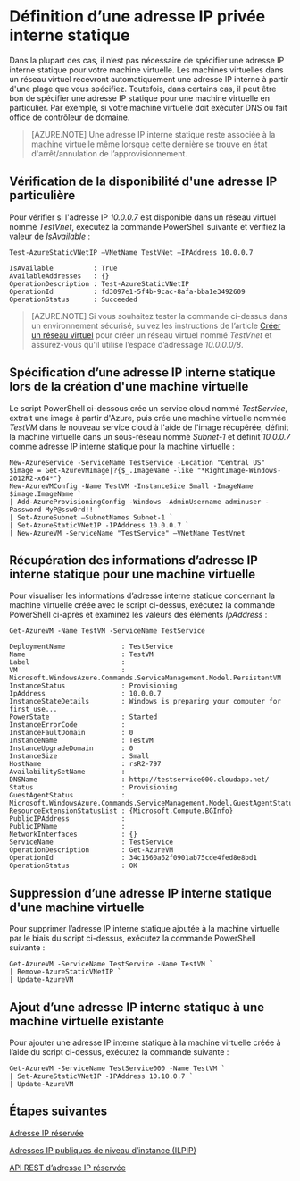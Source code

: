 <properties 
   pageTitle="Définition d’une adresse IP privée interne statique"
   description="Fonctionnement et gestion des adresses IP internes statiques (adresses IP dynamiques)"
   services="virtual-network"
   documentationCenter="na"
   authors="jimdial"
   manager="carmonm"
   editor="tysonn" />
<tags 
   ms.service="virtual-network"
   ms.devlang="na"
   ms.topic="article"
   ms.tgt_pltfrm="na"
   ms.workload="infrastructure-services"
   ms.date="03/22/2016"
   ms.author="jdial" />

# Définition d’une adresse IP privée interne statique
Dans la plupart des cas, il n’est pas nécessaire de spécifier une adresse IP interne statique pour votre machine virtuelle. Les machines virtuelles dans un réseau virtuel recevront automatiquement une adresse IP interne à partir d'une plage que vous spécifiez. Toutefois, dans certains cas, il peut être bon de spécifier une adresse IP statique pour une machine virtuelle en particulier. Par exemple, si votre machine virtuelle doit exécuter DNS ou fait office de contrôleur de domaine.

>[AZURE.NOTE] Une adresse IP interne statique reste associée à la machine virtuelle même lorsque cette dernière se trouve en état d'arrêt/annulation de l’approvisionnement.

## Vérification de la disponibilité d'une adresse IP particulière
Pour vérifier si l'adresse IP *10.0.0.7* est disponible dans un réseau virtuel nommé *TestVnet*, exécutez la commande PowerShell suivante et vérifiez la valeur de *IsAvailable* :

	Test-AzureStaticVNetIP –VNetName TestVNet –IPAddress 10.0.0.7 

	IsAvailable          : True
	AvailableAddresses   : {}
	OperationDescription : Test-AzureStaticVNetIP
	OperationId          : fd3097e1-5f4b-9cac-8afa-bba1e3492609
	OperationStatus      : Succeeded

>[AZURE.NOTE] Si vous souhaitez tester la commande ci-dessus dans un environnement sécurisé, suivez les instructions de l’article [Créer un réseau virtuel](virtual-networks-create-vnet-classic-portal.md) pour créer un réseau virtuel nommé *TestVnet* et assurez-vous qu'il utilise l’espace d’adressage *10.0.0.0/8*.

## Spécification d’une adresse IP interne statique lors de la création d'une machine virtuelle
Le script PowerShell ci-dessous crée un service cloud nommé *TestService*, extrait une image à partir d'Azure, puis crée une machine virtuelle nommée *TestVM* dans le nouveau service cloud à l'aide de l'image récupérée, définit la machine virtuelle dans un sous-réseau nommé *Subnet-1* et définit *10.0.0.7* comme adresse IP interne statique pour la machine virtuelle :

	New-AzureService -ServiceName TestService -Location "Central US"
	$image = Get-AzureVMImage|?{$_.ImageName -like "*RightImage-Windows-2012R2-x64*"}
	New-AzureVMConfig -Name TestVM -InstanceSize Small -ImageName $image.ImageName `
	| Add-AzureProvisioningConfig -Windows -AdminUsername adminuser -Password MyP@ssw0rd!! `
	| Set-AzureSubnet –SubnetNames Subnet-1 `
	| Set-AzureStaticVNetIP -IPAddress 10.0.0.7 `
	| New-AzureVM -ServiceName "TestService" –VNetName TestVnet

## Récupération des informations d’adresse IP interne statique pour une machine virtuelle
Pour visualiser les informations d’adresse interne statique concernant la machine virtuelle créée avec le script ci-dessus, exécutez la commande PowerShell ci-après et examinez les valeurs des éléments *IpAddress* :

	Get-AzureVM -Name TestVM -ServiceName TestService

	DeploymentName              : TestService
	Name                        : TestVM
	Label                       : 
	VM                          : Microsoft.WindowsAzure.Commands.ServiceManagement.Model.PersistentVM
	InstanceStatus              : Provisioning
	IpAddress                   : 10.0.0.7
	InstanceStateDetails        : Windows is preparing your computer for first use...
	PowerState                  : Started
	InstanceErrorCode           : 
	InstanceFaultDomain         : 0
	InstanceName                : TestVM
	InstanceUpgradeDomain       : 0
	InstanceSize                : Small
	HostName                    : rsR2-797
	AvailabilitySetName         : 
	DNSName                     : http://testservice000.cloudapp.net/
	Status                      : Provisioning
	GuestAgentStatus            : Microsoft.WindowsAzure.Commands.ServiceManagement.Model.GuestAgentStatus
	ResourceExtensionStatusList : {Microsoft.Compute.BGInfo}
	PublicIPAddress             : 
	PublicIPName                : 
	NetworkInterfaces           : {}
	ServiceName                 : TestService
	OperationDescription        : Get-AzureVM
	OperationId                 : 34c1560a62f0901ab75cde4fed8e8bd1
	OperationStatus             : OK

## Suppression d’une adresse IP interne statique d'une machine virtuelle
Pour supprimer l’adresse IP interne statique ajoutée à la machine virtuelle par le biais du script ci-dessus, exécutez la commande PowerShell suivante :
	
	Get-AzureVM -ServiceName TestService -Name TestVM `
	| Remove-AzureStaticVNetIP `
	| Update-AzureVM

## Ajout d’une adresse IP interne statique à une machine virtuelle existante
Pour ajouter une adresse IP interne statique à la machine virtuelle créée à l’aide du script ci-dessus, exécutez la commande suivante :

	Get-AzureVM -ServiceName TestService000 -Name TestVM `
	| Set-AzureStaticVNetIP -IPAddress 10.10.0.7 `
	| Update-AzureVM

## Étapes suivantes

[Adresse IP réservée](virtual-networks-reserved-public-ip.md)

[Adresses IP publiques de niveau d’instance (ILPIP)](virtual-networks-instance-level-public-ip.md)

[API REST d’adresse IP réservée](https://msdn.microsoft.com/library/azure/dn722420.aspx)
 

<!---HONumber=AcomDC_0810_2016-->